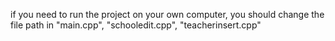 if you need to run the project on your own computer, you should change the file path in "main.cpp", "schooledit.cpp", "teacherinsert.cpp"
